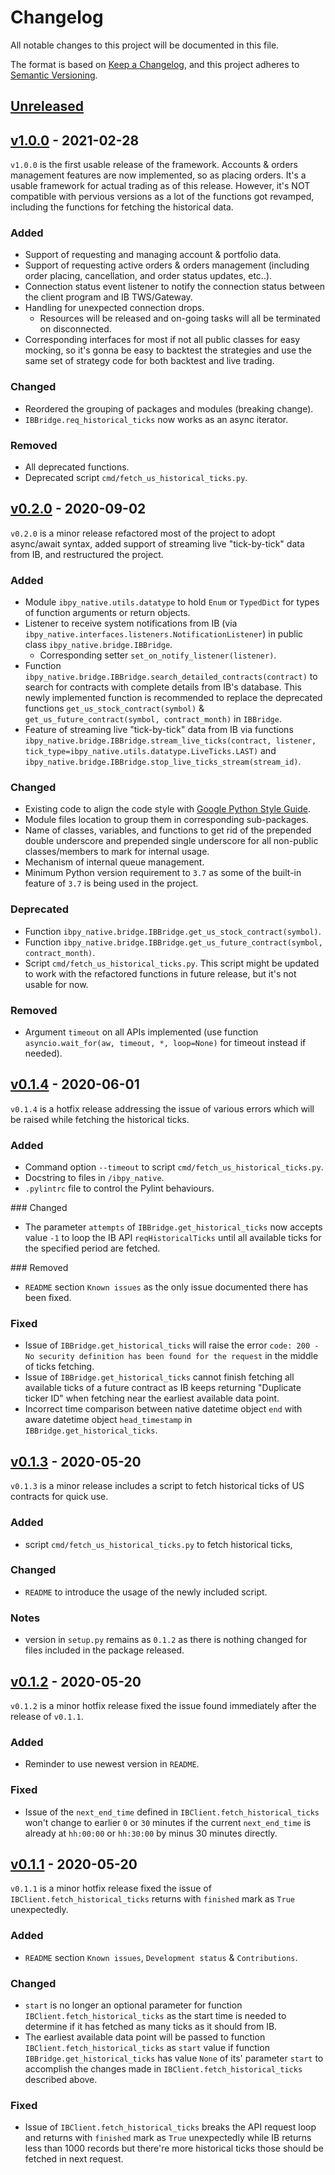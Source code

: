 # Changelog
All notable changes to this project will be documented in this file.

The format is based on [Keep a Changelog](https://keepachangelog.com/en/1.0.0/),
and this project adheres to [Semantic Versioning](https://semver.org/spec/v2.0.0.html).

## [Unreleased]

## [v1.0.0] - 2021-02-28
`v1.0.0` is the first usable release of the framework. Accounts & orders
management features are now implemented, so as placing orders. It's a usable
framework for actual trading as of this release. However, it's NOT compatible
with pervious versions as a lot of the functions got revamped, including the
functions for fetching the historical data.

### Added
- Support of requesting and managing account & portfolio data.
- Support of requesting active orders & orders management (including order
  placing, cancellation, and order status updates, etc..).
- Connection status event listener to notify the connection status between
  the client program and IB TWS/Gateway.
- Handling for unexpected connection drops.
  - Resources will be released and on-going tasks will all be terminated on
    disconnected.
- Corresponding interfaces for most if not all public classes for easy mocking,
  so it's gonna be easy to backtest the strategies and use the same set of
  strategy code for both backtest and live trading.

### Changed
- Reordered the grouping of packages and modules (breaking change).
- `IBBridge.req_historical_ticks` now works as an async iterator.

### Removed
- All deprecated functions.
- Deprecated script `cmd/fetch_us_historical_ticks.py`.

## [v0.2.0] - 2020-09-02
`v0.2.0` is a minor release refactored most of the project to adopt async/await
syntax, added support of streaming live "tick-by-tick" data from IB, and
restructured the project.

### Added
- Module `ibpy_native.utils.datatype` to hold `Enum` or `TypedDict` for types of
  function arguments or return objects.
- Listener to receive system notifications from IB (via
  `ibpy_native.interfaces.listeners.NotificationListener`) in public class
  `ibpy_native.bridge.IBBridge`.
  - Corresponding setter `set_on_notify_listener(listener)`.
- Function `ibpy_native.bridge.IBBridge.search_detailed_contracts(contract)` to
  search for contracts with complete details from IB's database. This newly
  implemented function is recommended to replace the deprecated functions
  `get_us_stock_contract(symbol)` & `get_us_future_contract(symbol, contract_month)`
  in `IBBridge`.
- Feature of streaming live "tick-by-tick" data from IB via functions
  `ibpy_native.bridge.IBBridge.stream_live_ticks(contract, listener, tick_type=ibpy_native.utils.datatype.LiveTicks.LAST)` and
  `ibpy_native.bridge.IBBridge.stop_live_ticks_stream(stream_id)`.

### Changed
- Existing code to align the code style with 
  [Google Python Style Guide](https://google.github.io/styleguide/pyguide.html#s3.16-naming).
- Module files location to group them in corresponding sub-packages.
- Name of classes, variables, and functions to get rid of the prepended double
  underscore and prepended single underscore for all non-public classes/members
  to mark for internal usage.
- Mechanism of internal queue management.
- Minimum Python version requirement to `3.7` as some of the built-in feature of
  `3.7` is being used in the project.

### Deprecated
- Function `ibpy_native.bridge.IBBridge.get_us_stock_contract(symbol)`.
- Function `ibpy_native.bridge.IBBridge.get_us_future_contract(symbol, contract_month)`.
- Script `cmd/fetch_us_historical_ticks.py`. This script might be updated to
  work with the refactored functions in future release, but it's not usable for
  now.

### Removed
- Argument `timeout` on all APIs implemented (use function 
  `asyncio.wait_for(aw, timeout, *, loop=None)` for timeout instead if needed).

## [v0.1.4] - 2020-06-01
`v0.1.4` is a hotfix release addressing the issue of various errors which will 
be raised while fetching the historical ticks.

### Added
- Command option `--timeout` to script `cmd/fetch_us_historical_ticks.py`.
- Docstring to files in `/ibpy_native`.
- `.pylintrc` file to control the Pylint behaviours.

### Changed
- The parameter `attempts` of `IBBridge.get_historical_ticks` now accepts value
`-1` to loop the IB API `reqHistoricalTicks` until all available ticks for the
specified period are fetched.

### Removed
- `README` section `Known issues` as the only issue documented there has been
fixed.

### Fixed
- Issue of `IBBridge.get_historical_ticks` will raise the error `code: 200 - No
security definition has been found for the request` in the middle of ticks
fetching.
- Issue of `IBBridge.get_historical_ticks` cannot finish fetching all available
ticks of a future contract as IB keeps returning "Duplicate ticker ID" when
fetching near the earliest available data point.
- Incorrect time comparison between native datetime object `end` with aware
datetime object `head_timestamp` in `IBBridge.get_historical_ticks`.

## [v0.1.3] - 2020-05-20
`v0.1.3` is a minor release includes a script to fetch historical ticks of 
US contracts for quick use.

### Added
- script `cmd/fetch_us_historical_ticks.py` to fetch historical ticks,

### Changed
- `README` to introduce the usage of the newly included script.

### Notes
- version in `setup.py` remains as `0.1.2` as there is nothing changed for 
files included in the package released.

## [v0.1.2] - 2020-05-20
`v0.1.2` is a minor hotfix release fixed the issue found immediately after the 
release of `v0.1.1`.

### Added
- Reminder to use newest version in `README`.

### Fixed
- Issue of the `next_end_time` defined in `IBClient.fetch_historical_ticks` 
won't change to earlier `0` or `30` minutes if the current `next_end_time` is 
already at `hh:00:00` or `hh:30:00` by minus 30 minutes directly.

## [v0.1.1] - 2020-05-20
`v0.1.1` is a minor hotfix release fixed the issue of 
`IBClient.fetch_historical_ticks` returns with `finished` mark as `True` 
unexpectedly.

### Added
- `README` section `Known issues`, `Development status` & `Contributions`.

### Changed
- `start` is no longer an optional parameter for function 
`IBClient.fetch_historical_ticks` as the start time is needed to determine if 
it has fetched as many ticks as it should from IB.
- The earliest available data point will be passed to function 
`IBClient.fetch_historical_ticks` as `start` value if function 
`IBBridge.get_historical_ticks` has value `None` of its' parameter `start` to 
accomplish the changes made in `IBClient.fetch_historical_ticks` described 
above.

### Fixed
- Issue of `IBClient.fetch_historical_ticks` breaks the API request loop and 
returns with `finished` mark as `True` unexpectedly while IB returns less than 
1000 records but there're more historical ticks those should be fetched 
in next request.

[Unreleased]: https://github.com/Devtography/ibpy_native/compare/v1.0.0...HEAD
[v1.0.0]: https://github.com/Devtography/ibpy_native/compare/v1.0.0...v0.2.0
[v0.2.0]: https://github.com/Devtography/ibpy_native/compare/v0.2.0...v0.1.4
[v0.1.4]: https://github.com/Devtography/ibpy_native/compare/v0.1.4...v0.1.3 
[v0.1.3]: https://github.com/Devtography/ibpy_native/compare/v0.1.3...v0.1.2
[v0.1.2]: https://github.com/Devtography/ibpy_native/compare/v0.1.2...v0.1.1
[v0.1.1]: https://github.com/Devtography/ibpy_native/compare/v0.1.0...v0.1.1
